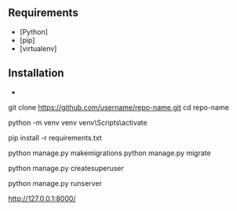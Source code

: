 ## Requirements
- [Python]
- [pip]
- [virtualenv]

## Installation
- ```bash
git clone https://github.com/username/repo-name.git
cd repo-name

python -m venv venv
venv\Scripts\activate

pip install -r requirements.txt

python manage.py makemigrations
python manage.py migrate

python manage.py createsuperuser

python manage.py runserver

http://127.0.0.1:8000/
